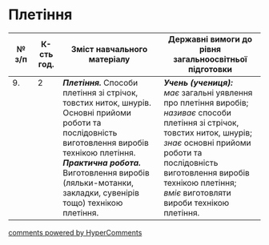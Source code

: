 <div id="hypercomments_widget" class="js-hypercomments-widget invisible"></div>

 # Плетіння

<table>
  <tr>
    <td width="10%" align="center"><b>№ з/п</b></td>
    <td width="10%" align="center"><b>К-сть год.</b></td>
    <td width="40%" align="center"><b>Зміст навчального матеріалу</b></td>
    <td width="60%" align="center"><b>Державні вимоги до рівня загальноосвітньої підготовки</b></td>
  </tr>
<tbody>
  <tr>
    <td width="10%" style="vertical-align:top !important;">
9.</td>
    <td width="10%" style="vertical-align:top !important;">
2</td>
    <td width="40%" style="vertical-align:top !important;">
<b><i>Плетіння.</i></b>  Способи плетіння зі стрічок, товстих ниток, шнурів. Основні прийоми роботи та послідовність виготовлення виробів технікою плетіння. <br>
<b><i>Практична робота.</i></b> <br>
Виготовлення виробів (ляльки-мотанки, закладки, сувенірів тощо) технікою плетіння.<br>
</td>
    <td width="60%" style="vertical-align:top !important;">
<i><b>Учень (учениця):</b></i><br>
<i>має</i> загальні уявлення про плетіння виробів;<br>
<i>називає</i> способи плетіння зі стрічок, товстих ниток, шнурів;<br>
<i>знає</i> основні прийоми роботи та послідовність виготовлення виробів технікою плетіння;<br>
<i>вміє</i> виготовляти вироби технікою плетіння.  <br>
</td>
  </tr>
</tbody>
</table>

<div class="js-hypercomments-container">
<a href="http://hypercomments.com" class="hc-link" title="comments widget">comments powered by HyperComments</a>
</div>